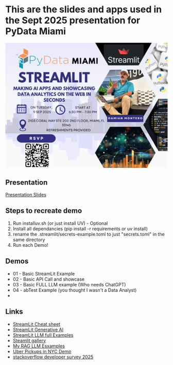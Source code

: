 # This are the slides and apps used in the Sept 2025 presentation for PyData Miami

![Presentation Image](PyDataPresentation.png)

## Presentation
[Presentation Slides](https://docs.google.com/presentation/d/1EbxWSGVP_Gb1wyJL3g3FhtNBxOfdTJ4_jvUEcEmxB-s/edit?usp=sharing)


## Steps to recreate demo
1) Run installuv.sh (or just install UV) - Optional
2) Install all dependancies (pip install -r requirements or uv install)
3) rename the .streamlit/secrets-example.toml to just "secrets.toml" in the same directory
4) Run each Demo!

## Demos
- 01 - Basic StreamLit Example
- 02 - Basic API Call and showcase
- 03 - Basic FULL LLM example (Who needs ChatGPT)
- 04 - abTest Example  (you thought I wasn't a Data Analyst)
- 


## Links 
- [StreamLit Cheat sheet](https://cheat-sheet.streamlit.app/) 
- [StreamLit Generative AI](https://streamlit.io/generative-ai)
- [StreamLit LLM full Examples](https://llm-examples.streamlit.app/)
- [Steamlit gallery](https://streamlit.io/gallery)
- [My RAG LLM Esxamples](https://github.com/thedamian/RAG-to-Riches)
- [Uber Pickups in NYC Demo](https://github.com/streamlit/demo-uber-nyc-pickups)
- [stackoverflow developer survey 2025](https://survey.stackoverflow.co/)
